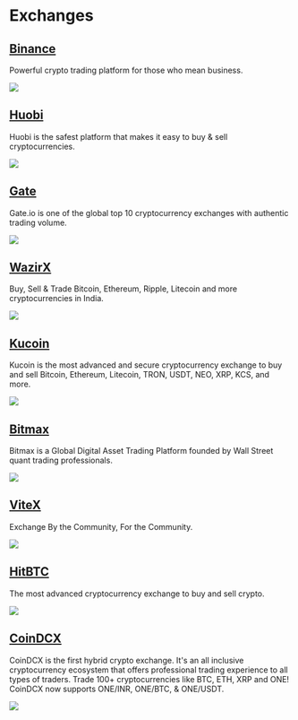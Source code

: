 # Exchanges

## [Binance](https://www.binance.com/en)

Powerful crypto trading platform for those who mean business.

![](<../../../.gitbook/assets/binance harmony twitter.PNG>)

## [Huobi](https://www.huobi.com/en-us/)

Huobi is the safest platform that makes it easy to buy & sell cryptocurrencies.

![](<../../../.gitbook/assets/huobi exchange.PNG>)

## [Gate](https://www.gate.io)

Gate.io is one of the global top 10 cryptocurrency exchanges with authentic trading volume.

![](<../../../.gitbook/assets/gate twitter.PNG>)

## [WazirX](https://wazirx.com)

Buy, Sell & Trade Bitcoin, Ethereum, Ripple, Litecoin and more cryptocurrencies in India.

![](<../../../.gitbook/assets/wazirx twitter.PNG>)

## [Kucoin](https://www.kucoin.com)

Kucoin is the most advanced and secure cryptocurrency exchange to buy and sell Bitcoin, Ethereum, Litecoin, TRON, USDT, NEO, XRP, KCS, and more.

![](<../../../.gitbook/assets/kucoin twitter.PNG>)

## [Bitmax](https://bitmax.io)

Bitmax is a Global Digital Asset Trading Platform founded by Wall Street quant trading professionals.

![](<../../../.gitbook/assets/bitmax exchange.PNG>)

## [ViteX](https://vitex.net)

Exchange By the Community, For the Community.

![](<../../../.gitbook/assets/vitex-harmony-announcement (1) (1) (1) (1) (1) (1) (1) (1) (1).png>)

## [HitBTC](https://hitbtc.com)

The most advanced cryptocurrency exchange to buy and sell crypto.

![](<../../../.gitbook/assets/hitbtc exchange.PNG>)

## ****[**CoinDCX**](https://coindcx.com)****

CoinDCX is the first hybrid crypto exchange. It's an all inclusive cryptocurrency ecosystem that offers professional trading experience to all types of traders. Trade 100+ cryptocurrencies like BTC, ETH, XRP and ONE! CoinDCX now supports ONE/INR, ONE/BTC, & ONE/USDT.&#x20;

![](<../../../.gitbook/assets/image (225).png>)

